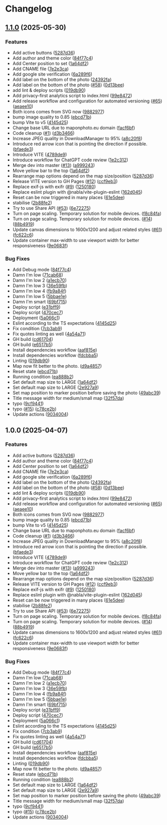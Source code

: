 # Changelog

## [1.1.0](https://github.com/Bigismall/maponphoto/compare/v1.0.0...v1.1.0) (2025-05-30)


### Features

* Add active buttons ([5287d36](https://github.com/Bigismall/maponphoto/commit/5287d36e039b99db503f7b7cc7ea8180ec4ccf1e))
* Add author and theme color ([84f77c4](https://github.com/Bigismall/maponphoto/commit/84f77c49e2c67636fc21d0df515c12d9aea62e0e))
* Add Center position to set ([1a64df2](https://github.com/Bigismall/maponphoto/commit/1a64df22864b3c13d008ae3d0b273b8e3c9d288e))
* Add CNAME file ([7e2e3ca](https://github.com/Bigismall/maponphoto/commit/7e2e3caa50d53420f46b45ab9f7e35acf21bd979))
* Add google site verification ([6a289f6](https://github.com/Bigismall/maponphoto/commit/6a289f61020440c2cd588718baa9aa2418b37678))
* Add label on the bottom of the photo ([24392fa](https://github.com/Bigismall/maponphoto/commit/24392fafcf3a8e57327f64bc5aa45bac1c795069))
* Add label on the bottom of the photo ([#58](https://github.com/Bigismall/maponphoto/issues/58)) ([0d13bee](https://github.com/Bigismall/maponphoto/commit/0d13beeefe5a1c3791ebd196e9d1a3eafbd3aabc))
* add lint & deploy scripts ([019db90](https://github.com/Bigismall/maponphoto/commit/019db90c60d92f8fca251ab7b8d8d0b7b42a8c80))
* Add privacy-first analytics script to index.html ([99e8472](https://github.com/Bigismall/maponphoto/commit/99e8472f60111bf442038ff419f76b9434ff8929))
* Add release workflow and configuration for automated versioning ([#65](https://github.com/Bigismall/maponphoto/issues/65)) ([aeaee10](https://github.com/Bigismall/maponphoto/commit/aeaee10c110c961385480c987dfcec78f4a0acbd))
* Both icons comes from SVG now ([9882977](https://github.com/Bigismall/maponphoto/commit/98829778e82f9916589c45be4fe547864ef64192))
* bump image quality to 0.85 ([ebcd71b](https://github.com/Bigismall/maponphoto/commit/ebcd71b21d5994de68f01abe8686367ddba7531f))
* bump Vite to v5 ([4145d25](https://github.com/Bigismall/maponphoto/commit/4145d252aa834b7b51bcc802cd709cbe41ea2579))
* Change base URL due to maponphoto.eu domain ([facf6bf](https://github.com/Bigismall/maponphoto/commit/facf6bfdc04dee35e7079bb2ac2c5213613e6e5e))
* Code cleanup ([#1](https://github.com/Bigismall/maponphoto/issues/1)) ([d3b3466](https://github.com/Bigismall/maponphoto/commit/d3b346603fae6c5833b4737b0b7bd153c23c71d2))
* Increase JPEG quality in DownloadManager to 95% ([a8c20f8](https://github.com/Bigismall/maponphoto/commit/a8c20f867eaad5039cbfd38bc59133b073364315))
* Introduce red arrow icon that is pointing the direction if possible. ([bfaede3](https://github.com/Bigismall/maponphoto/commit/bfaede3df2cb255f9bb68db4181d65bc464367d9))
* Introduce VITE ([4789de9](https://github.com/Bigismall/maponphoto/commit/4789de93fcee668a79743c0617e51c7ff6d9c83a))
* Introduce workflow for ChatGPT code review ([1e2c312](https://github.com/Bigismall/maponphoto/commit/1e2c312783278babd01a00026484ae548b781b86))
* Merge dev into master ([#13](https://github.com/Bigismall/maponphoto/issues/13)) ([a999243](https://github.com/Bigismall/maponphoto/commit/a9992430b1a1e3a59ab628bbd5fd1c7c0b1fa857))
* Move yellow bar to the top ([1a64df2](https://github.com/Bigismall/maponphoto/commit/1a64df22864b3c13d008ae3d0b273b8e3c9d288e))
* Rearrange map options depend on the map size/position ([5287d36](https://github.com/Bigismall/maponphoto/commit/5287d36e039b99db503f7b7cc7ea8180ec4ccf1e))
* Release VITE version to GH Pages ([#12](https://github.com/Bigismall/maponphoto/issues/12)) ([ccf9eb3](https://github.com/Bigismall/maponphoto/commit/ccf9eb3b7427b9781e5a023de7053f9f30c4d25b))
* Replace  exif-js with exifr ([#9](https://github.com/Bigismall/maponphoto/issues/9)) ([1250180](https://github.com/Bigismall/maponphoto/commit/1250180a9889585f897a66e451af026a2d5eab29))
* Replace eslint plugin with @nabla/vite-plugin-eslint ([162d045](https://github.com/Bigismall/maponphoto/commit/162d045e54fb88c2f537f683675e5f640477821b))
* Reset can be now triggered in many places ([61e5dee](https://github.com/Bigismall/maponphoto/commit/61e5deea546c2d4ec98dab7e1b1a71da8fc139fa))
* stabilise ([2b88fe2](https://github.com/Bigismall/maponphoto/commit/2b88fe269d514628b5e522c76559af1a48d56a09))
* Try to use Share API ([#53](https://github.com/Bigismall/maponphoto/issues/53)) ([6e72275](https://github.com/Bigismall/maponphoto/commit/6e72275756b22d96780b3080e4ef4e23bdd45f6d))
* Turn on page scaling. Temporary solution for mobile devices. ([f8c84fa](https://github.com/Bigismall/maponphoto/commit/f8c84fa41ad3ef5f81e074f60a57fcc8bf147713))
* Turn on page scaling. Temporary solution for mobile devices. ([#14](https://github.com/Bigismall/maponphoto/issues/14)) ([88b4919](https://github.com/Bigismall/maponphoto/commit/88b4919fbb469c7fcbb83bfb724a29391a4354b6))
* Update canvas dimensions to 1600x1200 and adjust related styles ([#61](https://github.com/Bigismall/maponphoto/issues/61)) ([fc622c6](https://github.com/Bigismall/maponphoto/commit/fc622c61fa14e46e6871f2372303a5293574a8c8))
* Update container max-width to use viewport width for better responsiveness ([9e0683f](https://github.com/Bigismall/maponphoto/commit/9e0683f253578b41ab1614451b35cdfed87cd341))


### Bug Fixes

* Add Debug mode ([84f77c4](https://github.com/Bigismall/maponphoto/commit/84f77c49e2c67636fc21d0df515c12d9aea62e0e))
* Damn I'm low ([71cab68](https://github.com/Bigismall/maponphoto/commit/71cab6822a6a8b067d75b038fe6d79406b45b236))
* Damn I'm low 2 ([a1ecb70](https://github.com/Bigismall/maponphoto/commit/a1ecb708ac41082c77fee34430133e876ed5dbe5))
* Damn I'm low 3 ([36e59fb](https://github.com/Bigismall/maponphoto/commit/36e59fb141b8445986bc83835cc1047c2a19fbf0))
* Damn I'm low 4 ([fb9a84f](https://github.com/Bigismall/maponphoto/commit/fb9a84fe2769eb56f7c42cd6c9526fd2a91142b8))
* Damn I'm low 5 ([5bbae1e](https://github.com/Bigismall/maponphoto/commit/5bbae1e701d15f216b1045e4f518a5fefd2948a1))
* Damn I'm smart ([69bf715](https://github.com/Bigismall/maponphoto/commit/69bf7159f00938f9c2b56fae5be899ce41eeaed6))
* Deploy script ([e31bff9](https://github.com/Bigismall/maponphoto/commit/e31bff937f63d282c66496946457489c5231bc29))
* Deploy script ([470cec7](https://github.com/Bigismall/maponphoto/commit/470cec7224c7fcf96c0b8a93c358b0b792d558a8))
* Deployment ([5a066c1](https://github.com/Bigismall/maponphoto/commit/5a066c1d52e931358fb422cae778546f06d86bf2))
* Eslint according to the TS expectations ([4145d25](https://github.com/Bigismall/maponphoto/commit/4145d252aa834b7b51bcc802cd709cbe41ea2579))
* Fix condition ([7cb3ab9](https://github.com/Bigismall/maponphoto/commit/7cb3ab98581099e107253042bba042168e43e1c5))
* Fix quotes linting as well ([4a54a71](https://github.com/Bigismall/maponphoto/commit/4a54a71473326fbb7222aa16702fbaf8f2b891f6))
* GH build ([cd61704](https://github.com/Bigismall/maponphoto/commit/cd617043b020adfd40de52f883a35a908d4e20fd))
* GH build ([e6517b5](https://github.com/Bigismall/maponphoto/commit/e6517b52da21a0139e96e4e34f111c6711922873))
* Install dependencies workflow ([aaf815e](https://github.com/Bigismall/maponphoto/commit/aaf815e4489abb09c8dbb318206e399a6103a046))
* Install dependencies workflow ([fdcbba5](https://github.com/Bigismall/maponphoto/commit/fdcbba56f40bfd3a06ed64fff323cf0d6b87d354))
* Linting ([019db90](https://github.com/Bigismall/maponphoto/commit/019db90c60d92f8fca251ab7b8d8d0b7b42a8c80))
* Map now fit better to the photo. ([d9a4857](https://github.com/Bigismall/maponphoto/commit/d9a4857a43f1ff5e87fd964d041be49ab40285a5))
* Reset state ([ebcd71b](https://github.com/Bigismall/maponphoto/commit/ebcd71b21d5994de68f01abe8686367ddba7531f))
* Running condition ([ea888b2](https://github.com/Bigismall/maponphoto/commit/ea888b2ad396bf9a2942dd562f2b4710470ab3f0))
* Set default map size to LARGE ([1a64df2](https://github.com/Bigismall/maponphoto/commit/1a64df22864b3c13d008ae3d0b273b8e3c9d288e))
* Set default map size to LARGE ([2e927a9](https://github.com/Bigismall/maponphoto/commit/2e927a912ad096b94e5a6891eda7f5da93bce609))
* Set map position to marker position before saving the photo ([49abc39](https://github.com/Bigismall/maponphoto/commit/49abc3939bfb7b95e7819ba93dced9f0316d3e90))
* Title message width for medium/small map ([32f57da](https://github.com/Bigismall/maponphoto/commit/32f57da6a86f33a26ae845a69d584d14802d8333))
* typo ([9cf9441](https://github.com/Bigismall/maponphoto/commit/9cf94415dd724466b8163377999eb17e7ea3ccc6))
* typo ([#15](https://github.com/Bigismall/maponphoto/issues/15)) ([c78ce2b](https://github.com/Bigismall/maponphoto/commit/c78ce2b00df19cfa6a85bfabe092f9a0cdf13472))
* Update actions ([9034004](https://github.com/Bigismall/maponphoto/commit/9034004ad0d6b650a4a27d93608256cfdff2fce4))

## 1.0.0 (2025-04-07)


### Features

* Add active buttons ([5287d36](https://github.com/Bigismall/maponphoto/commit/5287d36e039b99db503f7b7cc7ea8180ec4ccf1e))
* Add author and theme color ([84f77c4](https://github.com/Bigismall/maponphoto/commit/84f77c49e2c67636fc21d0df515c12d9aea62e0e))
* Add Center position to set ([1a64df2](https://github.com/Bigismall/maponphoto/commit/1a64df22864b3c13d008ae3d0b273b8e3c9d288e))
* Add CNAME file ([7e2e3ca](https://github.com/Bigismall/maponphoto/commit/7e2e3caa50d53420f46b45ab9f7e35acf21bd979))
* Add google site verification ([6a289f6](https://github.com/Bigismall/maponphoto/commit/6a289f61020440c2cd588718baa9aa2418b37678))
* Add label on the bottom of the photo ([24392fa](https://github.com/Bigismall/maponphoto/commit/24392fafcf3a8e57327f64bc5aa45bac1c795069))
* Add label on the bottom of the photo ([#58](https://github.com/Bigismall/maponphoto/issues/58)) ([0d13bee](https://github.com/Bigismall/maponphoto/commit/0d13beeefe5a1c3791ebd196e9d1a3eafbd3aabc))
* add lint & deploy scripts ([019db90](https://github.com/Bigismall/maponphoto/commit/019db90c60d92f8fca251ab7b8d8d0b7b42a8c80))
* Add privacy-first analytics script to index.html ([99e8472](https://github.com/Bigismall/maponphoto/commit/99e8472f60111bf442038ff419f76b9434ff8929))
* Add release workflow and configuration for automated versioning ([#65](https://github.com/Bigismall/maponphoto/issues/65)) ([aeaee10](https://github.com/Bigismall/maponphoto/commit/aeaee10c110c961385480c987dfcec78f4a0acbd))
* Both icons comes from SVG now ([9882977](https://github.com/Bigismall/maponphoto/commit/98829778e82f9916589c45be4fe547864ef64192))
* bump image quality to 0.85 ([ebcd71b](https://github.com/Bigismall/maponphoto/commit/ebcd71b21d5994de68f01abe8686367ddba7531f))
* bump Vite to v5 ([4145d25](https://github.com/Bigismall/maponphoto/commit/4145d252aa834b7b51bcc802cd709cbe41ea2579))
* Change base URL due to maponphoto.eu domain ([facf6bf](https://github.com/Bigismall/maponphoto/commit/facf6bfdc04dee35e7079bb2ac2c5213613e6e5e))
* Code cleanup ([#1](https://github.com/Bigismall/maponphoto/issues/1)) ([d3b3466](https://github.com/Bigismall/maponphoto/commit/d3b346603fae6c5833b4737b0b7bd153c23c71d2))
* Increase JPEG quality in DownloadManager to 95% ([a8c20f8](https://github.com/Bigismall/maponphoto/commit/a8c20f867eaad5039cbfd38bc59133b073364315))
* Introduce red arrow icon that is pointing the direction if possible. ([bfaede3](https://github.com/Bigismall/maponphoto/commit/bfaede3df2cb255f9bb68db4181d65bc464367d9))
* Introduce VITE ([4789de9](https://github.com/Bigismall/maponphoto/commit/4789de93fcee668a79743c0617e51c7ff6d9c83a))
* Introduce workflow for ChatGPT code review ([1e2c312](https://github.com/Bigismall/maponphoto/commit/1e2c312783278babd01a00026484ae548b781b86))
* Merge dev into master ([#13](https://github.com/Bigismall/maponphoto/issues/13)) ([a999243](https://github.com/Bigismall/maponphoto/commit/a9992430b1a1e3a59ab628bbd5fd1c7c0b1fa857))
* Move yellow bar to the top ([1a64df2](https://github.com/Bigismall/maponphoto/commit/1a64df22864b3c13d008ae3d0b273b8e3c9d288e))
* Rearrange map options depend on the map size/position ([5287d36](https://github.com/Bigismall/maponphoto/commit/5287d36e039b99db503f7b7cc7ea8180ec4ccf1e))
* Release VITE version to GH Pages ([#12](https://github.com/Bigismall/maponphoto/issues/12)) ([ccf9eb3](https://github.com/Bigismall/maponphoto/commit/ccf9eb3b7427b9781e5a023de7053f9f30c4d25b))
* Replace  exif-js with exifr ([#9](https://github.com/Bigismall/maponphoto/issues/9)) ([1250180](https://github.com/Bigismall/maponphoto/commit/1250180a9889585f897a66e451af026a2d5eab29))
* Replace eslint plugin with @nabla/vite-plugin-eslint ([162d045](https://github.com/Bigismall/maponphoto/commit/162d045e54fb88c2f537f683675e5f640477821b))
* Reset can be now triggered in many places ([61e5dee](https://github.com/Bigismall/maponphoto/commit/61e5deea546c2d4ec98dab7e1b1a71da8fc139fa))
* stabilise ([2b88fe2](https://github.com/Bigismall/maponphoto/commit/2b88fe269d514628b5e522c76559af1a48d56a09))
* Try to use Share API ([#53](https://github.com/Bigismall/maponphoto/issues/53)) ([6e72275](https://github.com/Bigismall/maponphoto/commit/6e72275756b22d96780b3080e4ef4e23bdd45f6d))
* Turn on page scaling. Temporary solution for mobile devices. ([f8c84fa](https://github.com/Bigismall/maponphoto/commit/f8c84fa41ad3ef5f81e074f60a57fcc8bf147713))
* Turn on page scaling. Temporary solution for mobile devices. ([#14](https://github.com/Bigismall/maponphoto/issues/14)) ([88b4919](https://github.com/Bigismall/maponphoto/commit/88b4919fbb469c7fcbb83bfb724a29391a4354b6))
* Update canvas dimensions to 1600x1200 and adjust related styles ([#61](https://github.com/Bigismall/maponphoto/issues/61)) ([fc622c6](https://github.com/Bigismall/maponphoto/commit/fc622c61fa14e46e6871f2372303a5293574a8c8))
* Update container max-width to use viewport width for better responsiveness ([9e0683f](https://github.com/Bigismall/maponphoto/commit/9e0683f253578b41ab1614451b35cdfed87cd341))


### Bug Fixes

* Add Debug mode ([84f77c4](https://github.com/Bigismall/maponphoto/commit/84f77c49e2c67636fc21d0df515c12d9aea62e0e))
* Damn I'm low ([71cab68](https://github.com/Bigismall/maponphoto/commit/71cab6822a6a8b067d75b038fe6d79406b45b236))
* Damn I'm low 2 ([a1ecb70](https://github.com/Bigismall/maponphoto/commit/a1ecb708ac41082c77fee34430133e876ed5dbe5))
* Damn I'm low 3 ([36e59fb](https://github.com/Bigismall/maponphoto/commit/36e59fb141b8445986bc83835cc1047c2a19fbf0))
* Damn I'm low 4 ([fb9a84f](https://github.com/Bigismall/maponphoto/commit/fb9a84fe2769eb56f7c42cd6c9526fd2a91142b8))
* Damn I'm low 5 ([5bbae1e](https://github.com/Bigismall/maponphoto/commit/5bbae1e701d15f216b1045e4f518a5fefd2948a1))
* Damn I'm smart ([69bf715](https://github.com/Bigismall/maponphoto/commit/69bf7159f00938f9c2b56fae5be899ce41eeaed6))
* Deploy script ([e31bff9](https://github.com/Bigismall/maponphoto/commit/e31bff937f63d282c66496946457489c5231bc29))
* Deploy script ([470cec7](https://github.com/Bigismall/maponphoto/commit/470cec7224c7fcf96c0b8a93c358b0b792d558a8))
* Deployment ([5a066c1](https://github.com/Bigismall/maponphoto/commit/5a066c1d52e931358fb422cae778546f06d86bf2))
* Eslint according to the TS expectations ([4145d25](https://github.com/Bigismall/maponphoto/commit/4145d252aa834b7b51bcc802cd709cbe41ea2579))
* Fix condition ([7cb3ab9](https://github.com/Bigismall/maponphoto/commit/7cb3ab98581099e107253042bba042168e43e1c5))
* Fix quotes linting as well ([4a54a71](https://github.com/Bigismall/maponphoto/commit/4a54a71473326fbb7222aa16702fbaf8f2b891f6))
* GH build ([cd61704](https://github.com/Bigismall/maponphoto/commit/cd617043b020adfd40de52f883a35a908d4e20fd))
* GH build ([e6517b5](https://github.com/Bigismall/maponphoto/commit/e6517b52da21a0139e96e4e34f111c6711922873))
* Install dependencies workflow ([aaf815e](https://github.com/Bigismall/maponphoto/commit/aaf815e4489abb09c8dbb318206e399a6103a046))
* Install dependencies workflow ([fdcbba5](https://github.com/Bigismall/maponphoto/commit/fdcbba56f40bfd3a06ed64fff323cf0d6b87d354))
* Linting ([019db90](https://github.com/Bigismall/maponphoto/commit/019db90c60d92f8fca251ab7b8d8d0b7b42a8c80))
* Map now fit better to the photo. ([d9a4857](https://github.com/Bigismall/maponphoto/commit/d9a4857a43f1ff5e87fd964d041be49ab40285a5))
* Reset state ([ebcd71b](https://github.com/Bigismall/maponphoto/commit/ebcd71b21d5994de68f01abe8686367ddba7531f))
* Running condition ([ea888b2](https://github.com/Bigismall/maponphoto/commit/ea888b2ad396bf9a2942dd562f2b4710470ab3f0))
* Set default map size to LARGE ([1a64df2](https://github.com/Bigismall/maponphoto/commit/1a64df22864b3c13d008ae3d0b273b8e3c9d288e))
* Set default map size to LARGE ([2e927a9](https://github.com/Bigismall/maponphoto/commit/2e927a912ad096b94e5a6891eda7f5da93bce609))
* Set map position to marker position before saving the photo ([49abc39](https://github.com/Bigismall/maponphoto/commit/49abc3939bfb7b95e7819ba93dced9f0316d3e90))
* Title message width for medium/small map ([32f57da](https://github.com/Bigismall/maponphoto/commit/32f57da6a86f33a26ae845a69d584d14802d8333))
* typo ([9cf9441](https://github.com/Bigismall/maponphoto/commit/9cf94415dd724466b8163377999eb17e7ea3ccc6))
* typo ([#15](https://github.com/Bigismall/maponphoto/issues/15)) ([c78ce2b](https://github.com/Bigismall/maponphoto/commit/c78ce2b00df19cfa6a85bfabe092f9a0cdf13472))
* Update actions ([9034004](https://github.com/Bigismall/maponphoto/commit/9034004ad0d6b650a4a27d93608256cfdff2fce4))
